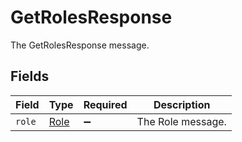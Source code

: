 # GetRolesResponse

The GetRolesResponse message.


## Fields

| Field                               | Type                                | Required                            | Description                         |
| ----------------------------------- | ----------------------------------- | ----------------------------------- | ----------------------------------- |
| `role`                              | [Role](../../models/shared/role.md) | :heavy_minus_sign:                  | The Role message.                   |